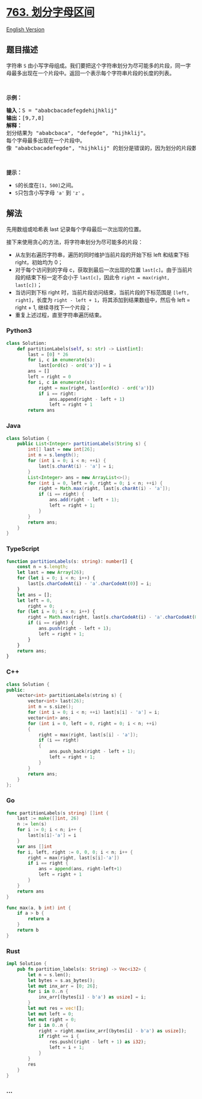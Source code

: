 # [763. 划分字母区间](https://leetcode.cn/problems/partition-labels)

[English Version](/solution/0700-0799/0763.Partition%20Labels/README_EN.md)

## 题目描述

<!-- 这里写题目描述 -->

<p>字符串 <code>S</code> 由小写字母组成。我们要把这个字符串划分为尽可能多的片段，同一字母最多出现在一个片段中。返回一个表示每个字符串片段的长度的列表。</p>

<p> </p>

<p><strong>示例：</strong></p>

<pre>
<strong>输入：</strong>S = "ababcbacadefegdehijhklij"
<strong>输出：</strong>[9,7,8]
<strong>解释：</strong>
划分结果为 "ababcbaca", "defegde", "hijhklij"。
每个字母最多出现在一个片段中。
像 "ababcbacadefegde", "hijhklij" 的划分是错误的，因为划分的片段数较少。
</pre>

<p> </p>

<p><strong>提示：</strong></p>

<ul>
	<li><code>S</code>的长度在<code>[1, 500]</code>之间。</li>
	<li><code>S</code>只包含小写字母 <code>'a'</code> 到 <code>'z'</code> 。</li>
</ul>

## 解法

<!-- 这里可写通用的实现逻辑 -->

先用数组或哈希表 last 记录每个字母最后一次出现的位置。

接下来使用贪心的方法，将字符串划分为尽可能多的片段：

-   从左到右遍历字符串，遍历的同时维护当前片段的开始下标 left 和结束下标 right，初始均为 0；
-   对于每个访问到的字母 c，获取到最后一次出现的位置 `last[c]`。由于当前片段的结束下标一定不会小于 `last[c]`，因此令 `right = max(right, last[c])`；
-   当访问到下标 right 时，当前片段访问结束，当前片段的下标范围是 `[left, right]`，长度为 `right - left + 1`，将其添加到结果数组中，然后令 left = right + 1, 继续寻找下一个片段；
-   重复上述过程，直至字符串遍历结束。

<!-- tabs:start -->

### **Python3**

<!-- 这里可写当前语言的特殊实现逻辑 -->

```python
class Solution:
    def partitionLabels(self, s: str) -> List[int]:
        last = [0] * 26
        for i, c in enumerate(s):
            last[ord(c) - ord('a')] = i
        ans = []
        left = right = 0
        for i, c in enumerate(s):
            right = max(right, last[ord(c) - ord('a')])
            if i == right:
                ans.append(right - left + 1)
                left = right + 1
        return ans
```

### **Java**

<!-- 这里可写当前语言的特殊实现逻辑 -->

```java
class Solution {
    public List<Integer> partitionLabels(String s) {
        int[] last = new int[26];
        int n = s.length();
        for (int i = 0; i < n; ++i) {
            last[s.charAt(i) - 'a'] = i;
        }
        List<Integer> ans = new ArrayList<>();
        for (int i = 0, left = 0, right = 0; i < n; ++i) {
            right = Math.max(right, last[s.charAt(i) - 'a']);
            if (i == right) {
                ans.add(right - left + 1);
                left = right + 1;
            }
        }
        return ans;
    }
}
```

### **TypeScript**

```ts
function partitionLabels(s: string): number[] {
    const n = s.length;
    let last = new Array(26);
    for (let i = 0; i < n; i++) {
        last[s.charCodeAt(i) - 'a'.charCodeAt(0)] = i;
    }
    let ans = [];
    let left = 0,
        right = 0;
    for (let i = 0; i < n; i++) {
        right = Math.max(right, last[s.charCodeAt(i) - 'a'.charCodeAt(0)]);
        if (i == right) {
            ans.push(right - left + 1);
            left = right + 1;
        }
    }
    return ans;
}
```

### **C++**

```cpp
class Solution {
public:
    vector<int> partitionLabels(string s) {
        vector<int> last(26);
        int n = s.size();
        for (int i = 0; i < n; ++i) last[s[i] - 'a'] = i;
        vector<int> ans;
        for (int i = 0, left = 0, right = 0; i < n; ++i)
        {
            right = max(right, last[s[i] - 'a']);
            if (i == right)
            {
                ans.push_back(right - left + 1);
                left = right + 1;
            }
        }
        return ans;
    }
};
```

### **Go**

```go
func partitionLabels(s string) []int {
	last := make([]int, 26)
	n := len(s)
	for i := 0; i < n; i++ {
		last[s[i]-'a'] = i
	}
	var ans []int
	for i, left, right := 0, 0, 0; i < n; i++ {
		right = max(right, last[s[i]-'a'])
		if i == right {
			ans = append(ans, right-left+1)
			left = right + 1
		}
	}
	return ans
}

func max(a, b int) int {
	if a > b {
		return a
	}
	return b
}
```

### **Rust**

```rust
impl Solution {
    pub fn partition_labels(s: String) -> Vec<i32> {
        let n = s.len();
        let bytes = s.as_bytes();
        let mut inx_arr = [0; 26];
        for i in 0..n {
            inx_arr[(bytes[i] - b'a') as usize] = i;
        }
        let mut res = vec![];
        let mut left = 0;
        let mut right = 0;
        for i in 0..n {
            right = right.max(inx_arr[(bytes[i] - b'a') as usize]);
            if right == i {
                res.push((right - left + 1) as i32);
                left = i + 1;
            }
        }
        res
    }
}
```

### **...**

```

```

<!-- tabs:end -->
